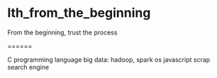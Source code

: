 # lth_from_the_beginning
From the beginning, trust the process

======

C programming language
big data: hadoop, spark
os
javascript
scrap
search engine
